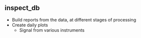 
## inspect_db

- Build reports from the data, at different stages of processing
- Create daily plots
  - Signal from various instruments

